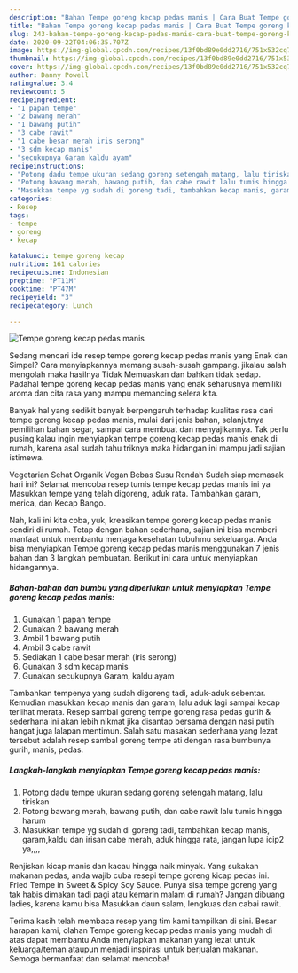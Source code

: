 ```yaml
---
description: "Bahan Tempe goreng kecap pedas manis | Cara Buat Tempe goreng kecap pedas manis Yang Bikin Ngiler"
title: "Bahan Tempe goreng kecap pedas manis | Cara Buat Tempe goreng kecap pedas manis Yang Bikin Ngiler"
slug: 243-bahan-tempe-goreng-kecap-pedas-manis-cara-buat-tempe-goreng-kecap-pedas-manis-yang-bikin-ngiler
date: 2020-09-22T04:06:35.707Z
image: https://img-global.cpcdn.com/recipes/13f0bd89e0dd2716/751x532cq70/tempe-goreng-kecap-pedas-manis-foto-resep-utama.jpg
thumbnail: https://img-global.cpcdn.com/recipes/13f0bd89e0dd2716/751x532cq70/tempe-goreng-kecap-pedas-manis-foto-resep-utama.jpg
cover: https://img-global.cpcdn.com/recipes/13f0bd89e0dd2716/751x532cq70/tempe-goreng-kecap-pedas-manis-foto-resep-utama.jpg
author: Danny Powell
ratingvalue: 3.4
reviewcount: 5
recipeingredient:
- "1 papan tempe"
- "2 bawang merah"
- "1 bawang putih"
- "3 cabe rawit"
- "1 cabe besar merah iris serong"
- "3 sdm kecap manis"
- "secukupnya Garam kaldu ayam"
recipeinstructions:
- "Potong dadu tempe ukuran sedang goreng setengah matang, lalu tiriskan"
- "Potong bawang merah, bawang putih, dan cabe rawit lalu tumis hingga harum"
- "Masukkan tempe yg sudah di goreng tadi, tambahkan kecap manis, garam,kaldu dan irisan cabe merah, aduk hingga rata, jangan lupa icip2 ya,,,,"
categories:
- Resep
tags:
- tempe
- goreng
- kecap

katakunci: tempe goreng kecap 
nutrition: 161 calories
recipecuisine: Indonesian
preptime: "PT11M"
cooktime: "PT47M"
recipeyield: "3"
recipecategory: Lunch

---
```



![Tempe goreng kecap pedas manis](https://img-global.cpcdn.com/recipes/13f0bd89e0dd2716/751x532cq70/tempe-goreng-kecap-pedas-manis-foto-resep-utama.jpg)

Sedang mencari ide resep tempe goreng kecap pedas manis yang Enak dan Simpel? Cara menyiapkannya memang susah-susah gampang. jikalau salah mengolah maka hasilnya Tidak Memuaskan dan bahkan tidak sedap. Padahal tempe goreng kecap pedas manis yang enak seharusnya memiliki aroma dan cita rasa yang mampu memancing selera kita.

Banyak hal yang sedikit banyak berpengaruh terhadap kualitas rasa dari tempe goreng kecap pedas manis, mulai dari jenis bahan, selanjutnya pemilihan bahan segar, sampai cara membuat dan menyajikannya. Tak perlu pusing kalau ingin menyiapkan tempe goreng kecap pedas manis enak di rumah, karena asal sudah tahu triknya maka hidangan ini mampu jadi sajian istimewa.

Vegetarian Sehat Organik Vegan Bebas Susu Rendah Sudah siap memasak hari ini? Selamat mencoba resep tumis tempe kecap pedas manis ini ya Masukkan tempe yang telah digoreng, aduk rata. Tambahkan garam, merica, dan Kecap Bango.


Nah, kali ini kita coba, yuk, kreasikan tempe goreng kecap pedas manis sendiri di rumah. Tetap dengan bahan sederhana, sajian ini bisa memberi manfaat untuk membantu menjaga kesehatan tubuhmu sekeluarga. Anda bisa menyiapkan Tempe goreng kecap pedas manis menggunakan 7 jenis bahan dan 3 langkah pembuatan. Berikut ini cara untuk menyiapkan hidangannya.

<!--inarticleads1-->

##### Bahan-bahan dan bumbu yang diperlukan untuk menyiapkan Tempe goreng kecap pedas manis:

1. Gunakan 1 papan tempe
1. Gunakan 2 bawang merah
1. Ambil 1 bawang putih
1. Ambil 3 cabe rawit
1. Sediakan 1 cabe besar merah (iris serong)
1. Gunakan 3 sdm kecap manis
1. Gunakan secukupnya Garam, kaldu ayam


Tambahkan tempenya yang sudah digoreng tadi, aduk-aduk sebentar. Kemudian masukkan kecap manis dan garam, lalu aduk lagi sampai kecap terlihat merata. Resep sambal goreng tempe goreng rasa pedas gurih &amp; sederhana ini akan lebih nikmat jika disantap bersama dengan nasi putih hangat juga lalapan mentimun. Salah satu masakan sederhana yang lezat tersebut adalah resep sambal goreng tempe ati dengan rasa bumbunya gurih, manis, pedas. 

<!--inarticleads2-->

##### Langkah-langkah menyiapkan Tempe goreng kecap pedas manis:

1. Potong dadu tempe ukuran sedang goreng setengah matang, lalu tiriskan
1. Potong bawang merah, bawang putih, dan cabe rawit lalu tumis hingga harum
1. Masukkan tempe yg sudah di goreng tadi, tambahkan kecap manis, garam,kaldu dan irisan cabe merah, aduk hingga rata, jangan lupa icip2 ya,,,,


Renjiskan kicap manis dan kacau hingga naik minyak. Yang sukakan makanan pedas, anda wajib cuba resepi tempe goreng kicap pedas ini. Fried Tempe in Sweet &amp; Spicy Soy Sauce. Punya sisa tempe goreng yang tak habis dimakan tadi pagi atau kemarin malam di rumah? Jangan dibuang ladies, karena kamu bisa Masukkan daun salam, lengkuas dan cabai rawit. 

Terima kasih telah membaca resep yang tim kami tampilkan di sini. Besar harapan kami, olahan Tempe goreng kecap pedas manis yang mudah di atas dapat membantu Anda menyiapkan makanan yang lezat untuk keluarga/teman ataupun menjadi inspirasi untuk berjualan makanan. Semoga bermanfaat dan selamat mencoba!

